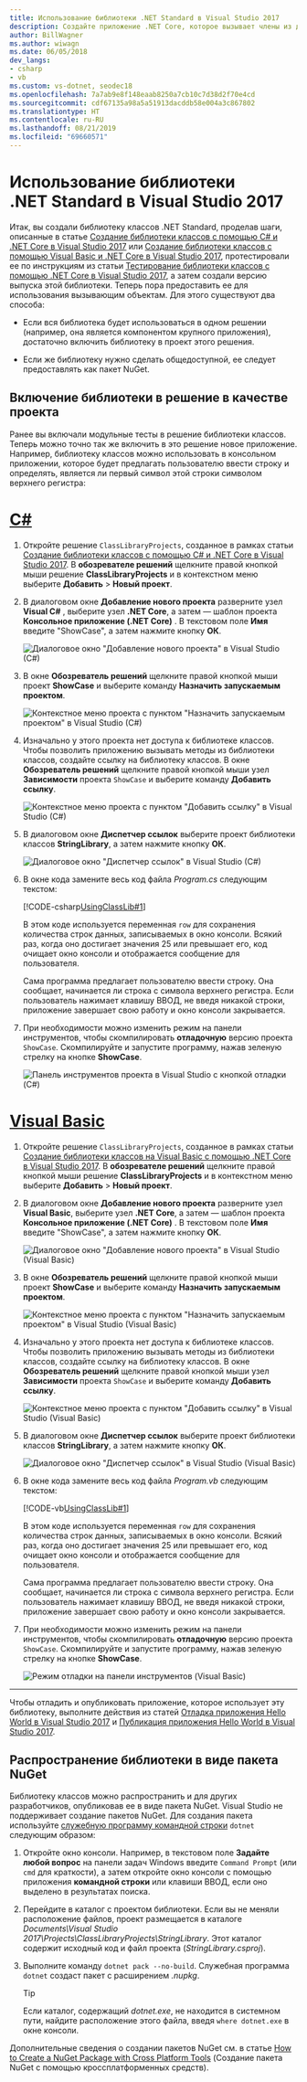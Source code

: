 ```yaml
---
title: Использование библиотеки .NET Standard в Visual Studio 2017
description: Создайте приложение .NET Core, которое вызывает члены из другой библиотеки классов, в Visual Studio 2017.
author: BillWagner
ms.author: wiwagn
ms.date: 06/05/2018
dev_langs:
- csharp
- vb
ms.custom: vs-dotnet, seodec18
ms.openlocfilehash: 7a7ab9e8f148eaab8250a7cb10c7d38d2f70e4cd
ms.sourcegitcommit: cdf67135a98a5a51913dacddb58e004a3c867802
ms.translationtype: HT
ms.contentlocale: ru-RU
ms.lasthandoff: 08/21/2019
ms.locfileid: "69660571"
---
```

# <a name="consume-a-net-standard-library-in-visual-studio-2017"></a>Использование библиотеки .NET Standard в Visual Studio 2017

Итак, вы создали библиотеку классов .NET Standard, проделав шаги, описанные в статье [Создание библиотеки классов с помощью C# и .NET Core в Visual Studio 2017](./library-with-visual-studio.md) или [Создание библиотеки классов с помощью Visual Basic и .NET Core в Visual Studio 2017](vb-library-with-visual-studio.md), протестировали ее по инструкциям из статьи [Тестирование библиотеки классов с помощью .NET Core в Visual Studio 2017](testing-library-with-visual-studio.md), а затем создали версию выпуска этой библиотеки. Теперь пора предоставить ее для использования вызывающим объектам. Для этого существуют два способа:

* Если вся библиотека будет использоваться в одном решении (например, она является компонентом крупного приложения), достаточно включить библиотеку в проект этого решения.

* Если же библиотеку нужно сделать общедоступной, ее следует предоставлять как пакет NuGet.

## <a name="including-a-library-as-a-project-in-a-solution"></a>Включение библиотеки в решение в качестве проекта

Ранее вы включали модульные тесты в решение библиотеки классов. Теперь можно точно так же включить в это решение новое приложение. Например, библиотеку классов можно использовать в консольном приложении, которое будет предлагать пользователю ввести строку и определять, является ли первый символ этой строки символом верхнего регистра:

# <a name="ctabcsharp"></a>[C#](#tab/csharp)
1. Откройте решение `ClassLibraryProjects`, созданное в рамках статьи [Создание библиотеки классов с помощью C# и .NET Core в Visual Studio 2017](./library-with-visual-studio.md). В **обозревателе решений** щелкните правой кнопкой мыши решение **ClassLibraryProjects** и в контекстном меню выберите **Добавить** > **Новый проект**.

1. В диалоговом окне **Добавление нового проекта** разверните узел **Visual C#** , выберите узел **.NET Core**, а затем — шаблон проекта **Консольное приложение (.NET Core)** . В текстовом поле **Имя** введите "ShowCase", а затем нажмите кнопку **ОК**.

   ![Диалоговое окно "Добавление нового проекта" в Visual Studio (C#)](./media/consuming-library-with-visual-studio/add-new-project-dialog.png)

1. В окне **Обозреватель решений** щелкните правой кнопкой мыши проект **ShowCase** и выберите команду **Назначить запускаемым проектом**.

   ![Контекстное меню проекта с пунктом "Назначить запускаемым проектом" в Visual Studio (C#)](./media/consuming-library-with-visual-studio/set-startup-project-context-menu.png)

1. Изначально у этого проекта нет доступа к библиотеке классов. Чтобы позволить приложению вызывать методы из библиотеки классов, создайте ссылку на библиотеку классов. В окне **Обозреватель решений** щелкните правой кнопкой мыши узел **Зависимости** проекта `ShowCase` и выберите команду **Добавить ссылку**.

   ![Контекстное меню проекта с пунктом "Добавить ссылку" в Visual Studio (C#)](./media/consuming-library-with-visual-studio/add-reference-context-menu.png)

1. В диалоговом окне **Диспетчер ссылок** выберите проект библиотеки классов **StringLibrary**, а затем нажмите кнопку **ОК**.

   ![Диалоговое окно "Диспетчер ссылок" в Visual Studio (C#)](./media/consuming-library-with-visual-studio/manage-project-references.png)

1. В окне кода замените весь код файла *Program.cs* следующим текстом:

   [!CODE-csharp[UsingClassLib#1](../../../samples/snippets/csharp/getting_started/with_visual_studio_2017/showcase.cs)]

   В этом коде используется переменная `row` для сохранения количества строк данных, записываемых в окно консоли. Всякий раз, когда оно достигает значения 25 или превышает его, код очищает окно консоли и отображается сообщение для пользователя.

   Сама программа предлагает пользователю ввести строку. Она сообщает, начинается ли строка с символа верхнего регистра. Если пользователь нажимает клавишу ВВОД, не введя никакой строки, приложение завершает свою работу и окно консоли закрывается.

1. При необходимости можно изменить режим на панели инструментов, чтобы скомпилировать **отладочную** версию проекта `ShowCase`. Скомпилируйте и запустите программу, нажав зеленую стрелку на кнопке **ShowCase**.

   ![Панель инструментов проекта в Visual Studio с кнопкой отладки (C#)](./media/consuming-library-with-visual-studio/visual-studio-project-toolbar.png)
# <a name="visual-basictabvb"></a>[Visual Basic](#tab/vb)
1. Откройте решение `ClassLibraryProjects`, созданное в рамках статьи [Создание библиотеки классов на Visual Basic с помощью .NET Core в Visual Studio 2017](vb-library-with-visual-studio.md). В **обозревателе решений** щелкните правой кнопкой мыши решение **ClassLibraryProjects** и в контекстном меню выберите **Добавить** > **Новый проект**.

1. В диалоговом окне **Добавление нового проекта** разверните узел **Visual Basic**, выберите узел **.NET Core**, а затем — шаблон проекта **Консольное приложение (.NET Core)** . В текстовом поле **Имя** введите "ShowCase", а затем нажмите кнопку **ОК**.

   ![Диалоговое окно "Добавление нового проекта" в Visual Studio (Visual Basic)](./media/consuming-library-with-visual-studio/add-new-vb-project-dialog.png)

1. В окне **Обозреватель решений** щелкните правой кнопкой мыши проект **ShowCase** и выберите команду **Назначить запускаемым проектом**. 

   ![Контекстное меню проекта с пунктом "Назначить запускаемым проектом" в Visual Studio (Visual Basic)](./media/consuming-library-with-visual-studio/set-startup-project-context-menu.png)

1. Изначально у этого проекта нет доступа к библиотеке классов. Чтобы позволить приложению вызывать методы из библиотеки классов, создайте ссылку на библиотеку классов. В окне **Обозреватель решений** щелкните правой кнопкой мыши узел **Зависимости** проекта `ShowCase` и выберите команду **Добавить ссылку**.

   ![Контекстное меню проекта с пунктом "Добавить ссылку" в Visual Studio (Visual Basic)](./media/consuming-library-with-visual-studio/add-reference-context-menu.png)

1. В диалоговом окне **Диспетчер ссылок** выберите проект библиотеки классов **StringLibrary**, а затем нажмите кнопку **ОК**.

   ![Диалоговое окно "Диспетчер ссылок" в Visual Studio (Visual Basic)](./media/consuming-library-with-visual-studio/manage-project-references.png)

1. В окне кода замените весь код файла *Program.vb* следующим текстом:

    [!CODE-vb[UsingClassLib#1](../../../samples/snippets/core/tutorials/vb-library-with-visual-studio/showcase.vb)]

   В этом коде используется переменная `row` для сохранения количества строк данных, записываемых в окно консоли. Всякий раз, когда оно достигает значения 25 или превышает его, код очищает окно консоли и отображается сообщение для пользователя.

   Сама программа предлагает пользователю ввести строку. Она сообщает, начинается ли строка с символа верхнего регистра. Если пользователь нажимает клавишу ВВОД, не введя никакой строки, приложение завершает свою работу и окно консоли закрывается.

1. При необходимости можно изменить режим на панели инструментов, чтобы скомпилировать **отладочную** версию проекта `ShowCase`. Скомпилируйте и запустите программу, нажав зеленую стрелку на кнопке **ShowCase**.

   ![Режим отладки на панели инструментов (Visual Basic)](./media/consuming-library-with-visual-studio/visual-studio-project-toolbar.png)
---

Чтобы отладить и опубликовать приложение, которое использует эту библиотеку, выполните действия из статей [Отладка приложения Hello World в Visual Studio 2017](debugging-with-visual-studio.md) и [Публикация приложения Hello World в Visual Studio 2017](publishing-with-visual-studio.md).

## <a name="distributing-the-library-in-a-nuget-package"></a>Распространение библиотеки в виде пакета NuGet

Библиотеку классов можно распространить и для других разработчиков, опубликовав ее в виде пакета NuGet. Visual Studio не поддерживает создание пакетов NuGet. Для создания пакета используйте [служебную программу командной строки](../tools/dotnet.md) `dotnet` следующим образом:

1. Откройте окно консоли. Например, в текстовом поле **Задайте любой вопрос** на панели задач Windows введите `Command Prompt` (или `cmd` для краткости), а затем откройте окно консоли с помощью приложения **командной строки** или клавиши ВВОД, если оно выделено в результатах поиска.

1. Перейдите в каталог с проектом библиотеки. Если вы не меняли расположение файлов, проект размещается в каталоге *Documents\Visual Studio 2017\Projects\ClassLibraryProjects\StringLibrary*. Этот каталог содержит исходный код и файл проекта (*StringLibrary.csproj*).

1. Выполните команду `dotnet pack --no-build`. Служебная программа `dotnet` создаст пакет с расширением *.nupkg*.

   > [!TIP]
   > Если каталог, содержащий *dotnet.exe*, не находится в системном пути, найдите расположение этого файла, введя `where dotnet.exe` в окне консоли.

Дополнительные сведения о создании пакетов NuGet см. в статье [How to Create a NuGet Package with Cross Platform Tools](../deploying/creating-nuget-packages.md) (Создание пакета NuGet с помощью кроссплатформенных средств).
